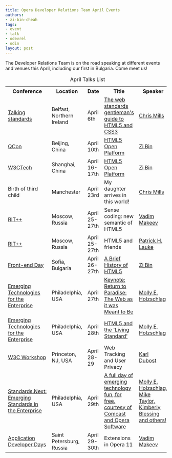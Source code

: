```yaml
---
title: Opera Developer Relations Team April Events
authors:
- zi-bin-cheah
tags:
- event
- talk
- odevrel
- odin
layout: post
---
```

<p>The Developer Relations Team is on the road speaking at different events and venues this April, including our first in Bulgaria. Come meet us!</p>

<table id="apriltalklist">
<caption>April Talks List</caption>
<tr><th>Conference</th><th>Location</th><th>Date</th><th>Title</th><th>Speaker</th></tr>
<tr><td><a href="http://www.eventbrite.com/event/1487845185">Talking standards</a></td><td>Belfast, Northern Ireland</td><td>April 6th</td><td>
    <a href="http://www.eventbrite.com/event/1487845185">The web standards gentleman&#39;s guide to HTML5 and CSS3</a></td><td><a href="http://dev.opera.com/author/974138" title="Chris Mills">Chris Mills</a></td></tr>
<tr><td><a href="http://www.qconbeijing.com/track_11.html">QCon</a></td><td>Beijing, China</td><td>April 10th</td><td>
    <a href="http://http://www.qconbeijing.com/Speaker.aspx?Id=63">HTML5 Open Platform</a></td><td><a href="http://dev.opera.com/author/1766230" title="Zi Bin Cheah">Zi Bin</a></td></tr>
<tr><td><a href="http://www.w3ctech.com/2011/html5">W3CTech</a></td><td>Shanghai, China</td><td>April 16-17th</td><td>
    <a href="http://www.w3ctech.com/2011/html5/guest">HTML5 Open Platform</a></td><td><a href="http://dev.opera.com/author/1766230" title="Zi Bin Cheah">Zi Bin</a></td></tr>
<tr><td>Birth of third child</td><td>Manchester</td><td>April 23rd</td><td>My daughter arrives in this world!</td><td><a href="http://dev.opera.com/author/974138" title="Chris Mills">Chris Mills</a></td></tr>
<tr><td><a href="http://ritconf.ru/">RIT++</a></td><td>Moscow, Russia</td><td>April 25-27th</td><td>
    Sense coding: new semantic of HTML5</td><td><a href="http://dev.opera.com/author/163437" title="Vadim Makeev">Vadim Makeev</a></td></tr>
<tr><td><a href="http://ritconf.ru/">RIT++</a></td><td>Moscow, Russia</td><td>April 25-27th</td><td>
    HTML5 and friends</td><td><a href="http://dev.opera.com/author/1991992">Patrick H. Lauke</a></td></tr>
<tr><td><a href="http://frontendday.com/">Front-end Day</a></td><td>Sofia, Bulgaria</td><td>April 26-27th</td><td>
    <a href="http://frontendday.com/homepage/frontday-schedule/2011/03/22/a-brief-history-of-html5">A Brief History of HTML5</a></td><td><a href="http://dev.opera.com/author/1766230" title="Zi Bin Cheah">Zi Bin</a></td></tr>


<tr><td><a href="http://phillyemergingtech.com/2011/">Emerging Technologies for the Enterprise</a></td><td>Philadelphia, USA</td><td>April 27th</td><td>
    <a href="http://phillyemergingtech.com/2011/sessions/return-to-paradise-the-web-as-it-was-meant-to-be">Keynote: Return to Paradise: The Web as it was Meant to Be</a></td><td><a href="http://dev.opera.com/author/2334476" title="Molly E. Holzschlag">Molly E. Holzschlag</a></td></tr>

<tr><td><a href="http://phillyemergingtech.com/2011/">Emerging Technologies for the Enterprise</a></td><td>Philadelphia, USA</td><td>April 28th</td><td>
    <a href="http://phillyemergingtech.com/2011/sessions/html5-and-the-living-standard">HTML5 and the &#39;Living Standard&#39;</a></td><td><a href="http://dev.opera.com/author/2334476" title="Molly E. Holzschlag">Molly E. Holzschlag</a></td></tr>


<tr><td><a href="http://www.w3.org/2011/track-privacy/">W3C Workshop</a></td><td>Princeton, NJ, USA</td><td>April 28-29</td><td>Web Tracking and User Privacy</td><td><a href="http://dev.opera.com/author/2064912" title="Karl Dubost">Karl Dubost</a></td></tr>

<tr><td><a href="http://standards-next.org">Standards.Next: Emerging Standards in the Enterprise</a></td><td>Philadelphia, USA</td><td>April 29th</td><td>
    <a href="http://standards.next.org/">A full day of emerging technology fun, for free, courtesy of Comcast and Opera Software</a></td><td><a href="http://dev.opera.com/" title="Opera Developers">Molly E. Holzschlag, Mike Taylor, Kimberly Blessing and others!</a></td></tr>
<tr><td><a href="http://www.addconf.ru/">Application Developer Days</a></td><td>Saint Petersburg, Russia</td><td>April 29-30th</td><td>
    Extensions in Opera 11</td><td><a href="http://dev.opera.com/author/163437" title="Vadim Makeev">Vadim Makeev</a></td></tr>
</table>

